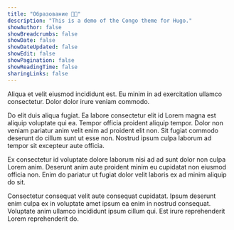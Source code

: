 ```yaml
---
title: "Образование 👩‍🎓"
description: "This is a demo of the Congo theme for Hugo."
showAuthor: false
showBreadcrumbs: false
showDate: false
showDateUpdated: false
showEdit: false
showPagination: false
showReadingTime: false
sharingLinks: false
---
```


Aliqua et velit eiusmod incididunt est. Eu minim in ad exercitation ullamco consectetur. Dolor dolor irure veniam commodo.

Do elit duis aliqua fugiat. Ea labore consectetur elit id Lorem magna est aliquip voluptate qui ea. Tempor officia proident aliquip tempor. Dolor non veniam pariatur anim velit enim ad proident elit non. Sit fugiat commodo deserunt do cillum sunt ut esse non. Nostrud ipsum culpa laborum ad tempor sit excepteur aute officia.

Ex consectetur id voluptate dolore laborum nisi ad ad sunt dolor non culpa Lorem anim. Deserunt anim aute proident minim eu cupidatat non eiusmod officia non. Enim do pariatur ut fugiat dolor velit laboris ex ad minim aliquip do sit.

Consectetur consequat velit aute consequat cupidatat. Ipsum deserunt enim culpa ex in voluptate amet ipsum ea enim in nostrud consequat. Voluptate anim ullamco incididunt ipsum cillum qui. Est irure reprehenderit Lorem reprehenderit do.